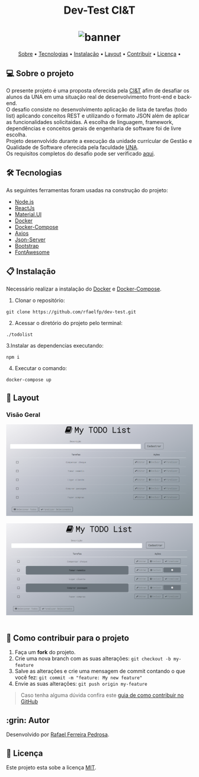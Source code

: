 <h1 align="center">Dev-Test CI&T</h1>
<h1 align="center">
<img src="https://logos-download.com/wp-content/uploads/2018/01/CIT_logo_RGB-700x280.png" alt="banner" height="180" width="450">
</h1>

<p align="center">
 <a href="#-sobre-o-projeto">Sobre</a> •
 <a href="#-tecnologias">Tecnologias</a> •
 <a href="#-instalação">Instalação</a> •
 <a href="#-layout">Layout</a> •  
 <a href="#-como-contribuir-para-o-projeto">Contribuir</a> •
 <a href="#-licença">Licença</a> •    
</p>


## 💻 Sobre o projeto
O presente projeto é uma proposta oferecida pela [CI&T](https://ciandt.com/br/pt-br/home) afim de desafiar os alunos da UNA em uma situação real de desenvolvimento front-end e back-end.<br>
O desafio consiste no desenvolvimento aplicação de lista de tarefas (todo list) aplicando conceitos REST e utilizando o formato JSON além de aplicar as funcionalidades solicitaidas.
A escolha de linguagem, framework, dependências e conceitos gerais de engenharia de software foi de livre escolha.<br>
Projeto desenvolvido durante a execução da unidade currícular de Gestão e Qualidade de Software oferecida pela faculdade [UNA](https://www.una.br/).<br>
Os requisitos completos do desafio pode ser verificado [aqui](https://github.com/dhiegobastos/dev-test).

## 🛠 Tecnologias

As seguintes ferramentas foram usadas na construção do projeto:

- [Node.js](https://nodejs.org/en/)
- [ReactJs](https://reactjs.org/)
- [Material.UI](https://material-ui.com/)
- [Docker](https://www.docker.com/)
- [Docker-Compose](https://docs.docker.com/compose/install/)
- [Axios](https://axios-http.com/)
- [Json-Server](https://www.npmjs.com/package/json-server)
- [Bootstrap](https://getbootstrap.com/)
- [FontAwesome](https://fontawesome.com/)

## 📋 Instalação

Necessário realizar a instalação do [Docker](https://www.docker.com/) e [Docker-Compose](https://docs.docker.com/compose/install/).

1. Clonar o repositório:

~~~
git clone https://github.com/rfaelfp/dev-test.git
~~~
2. Acessar o diretório do projeto pelo terminal:

~~~
./todolist
~~~
3.Instalar as dependencias executando:
~~~
npm i
~~~
4. Executar o comando:
~~~
docker-compose up
~~~

## 🎨 Layout

### Visão Geral
<p align="center">
  <img alt="front" title="#Layout" src="images/todolist_front.png"  ><br>
&nbsp;&nbsp;
  <img alt="finish" title="#Layout" src="images/todolist_finish_button_click.png">
&nbsp;&nbsp;
</p>

## 💪 Como contribuir para o projeto

1. Faça um **fork** do projeto.
2. Crie uma nova branch com as suas alterações: `git checkout -b my-feature`
3. Salve as alterações e crie uma mensagem de commit contando o que você fez: `git commit -m "feature: My new feature"`
4. Envie as suas alterações: `git push origin my-feature`
> Caso tenha alguma dúvida confira este [guia de como contribuir no GitHub](./CONTRIBUTING.md)

<h2 id=autor>:grin: Autor</h2>

Desenvolvido por 
<a href="https://www.linkedin.com/in/rafael-ferreira-pedrosa-021b16ba/" target="_blank">Rafael Ferreira Pedrosa</a>.

## 📝 Licença

Este projeto esta sobe a licença [MIT](./LICENSE).
